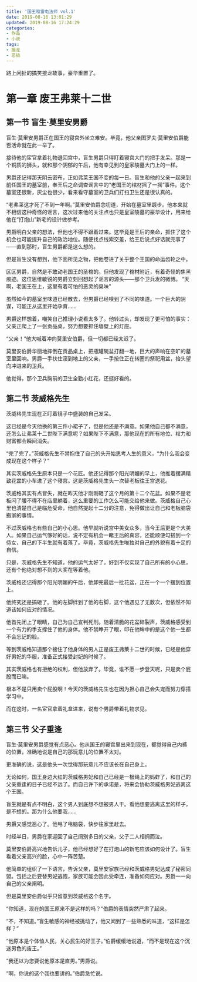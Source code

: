 ```yaml
---
title: '国王和雷电法师 vol.1'
date: 2019-08-16 13:01:29
updated: 2019-08-16 17:24:29
categories:
- 作品
- 小说
tags:
- 接龙
- 恶搞
---
```


路上闲扯的搞笑接龙故事，豪华重置了。

# 第一章 废王弗莱十二世
## 第一节 盲生·莫里安男爵

盲生·莫里安男爵正在国王的寝宫外坐立难安。毕竟，他父亲图罗夫·莫里安伯爵能否活命就在此一举了。

接待他的宦官拿着礼物退回宫中，盲生男爵只得盯着寝宫大门的把手发呆。那是一个铜质的狮头，就和那个阴郁的午后，他有幸见到的皇家陵墓大门上的一样。

男爵还记得那天阴云密布，正如弗莱王国不变的每一日。盲生和他的父亲一起来到前任国王的墓室前，奉王后之命调查谣言中的“老国王的棺材摇了一摇”事件。这个墓室还很新，灰尘也很少，看来看守墓室的卫兵们打扫卫生还是很认真的。

“老弗莱这才死了不到一年啊。”莫里安伯爵念叨道，开始在墓室里踱步。他本来就不相信这种奇怪的谣言，这次过来他的关注点也只是皇室陵墓的豪华设计，用来给他在“打炮山”新宅的设计做参考。

男爵明白父亲的想法，但他也不得不跟着过来。这毕竟是王后的亲命，抓住了这个机会也可能提升自己的政治地位。随便找点线索交差，给王后说点好话就完事了——直到那时，盲生男爵都是这么想的。

但是盲生没有想到，他下面所见之物，把他卷进了关乎整个王国的命运齿轮之中。

<!--more-->

区区男爵，自然是不敢动老国王的圣棺的。但他发现了棺材附近，有着奇怪的焦黑痕迹。这位思维敏锐的男爵立刻回想起了谣言的源头——那个卫兵发的微博。
“天啊，老国王在上，这里有着可怕的恶灵的臭味”

虽然如今的墓室里味道已经散去，但男爵已经嗅到了不同的味道。一个巨大的阴谋，可能正从这里开始孕育……

男爵这样想着，嘲笑自己推理小说看太多了。他转过头，却发现了更可怕的事实：父亲正爬上了一张贡品桌，努力想要抓住墙壁上的灯座。

“父亲！”他大喊着冲向莫里安伯爵，但一切都已经太迟了。

莫里安伯爵华丽地摔倒在贡品桌上，把瓶罐碗盆打翻一地，巨大的声响在空旷的墓室里回响。男爵一手扶住滚到地上的父亲，一手按住正在转圈的祭祀用盆，抬头望向冲进来的卫兵。

他觉得，那个卫兵胸前的卫生全勤小红花，还挺好看的。

## 第二节 茨威格先生

茨威格先生现在正盯着镜子中盛装的自己发呆。

这已经是今天他换的第三件小裙子了，但是他还是不满意。如果他自己都不满意，还怎么让弗莱十二世陛下满意呢？如果陛下不满意，那他现在的所有地位、权力和财富都会瞬间消失。

“完了完了。”茨威格先生不禁抱住了自己的头开始思考人生的意义，“为什么我会变成现在这个样子？”

其实茨威格先生原本只是一个花匠。他还记得那个阳光明媚的早上，他推着摆满精致花盆的小车进了这个寝宫。这是茨威格先生头一次替老板往王宫送花。

茨威格其实有点冒失，就在昨天他才刚刚砸了这个月的第十二个花盆。如果不是老板闪了腰不得不在店里躺着，这么重要的工作怎么可能交给他来做。茨威格自己心里也清楚自己是临危受命，他自然提起十二分的注意，免得做出让自己和老板脑袋搬家的事情。

不过茨威格也有些自己的小心思。他早就听说宫中美女众多，当今王后更是个大美人。如果自己运气够好的话，说不定有机会一睹王后的真容，还能顺便勾搭到一个侍女，自己的下半生就有着落了。毕竟，茨威格先生唯独对自己的外貌有着十足的自信。

只是，茨威格先生不知道，他的运气太好了，好到不仅实现了自己所有的小心思，还有个他绝对想不到的大奖在等着他。

茨威格还记得那个阳光明媚的午后，他卸完最后一批花盆，正在一个一个摆到位置上。

他终究还是搞砸了。他的左脚绊到了他的右脚，这个他遇见了无数次，但依然不知道该如何应对的情况。

他首先闭上了眼睛，自己为自己宣判死刑。随着清脆的花盆碎裂声，茨威格感受到一个有力的手支撑住了他的身体。他不禁睁开了眼，印在他眸中的是这个他一生都不会忘记的脸。

等到茨威格知道那个接住了他身体的男人正是废王弗莱十二世的时候，已经是他穿好男妃的华服，准备正式接受封妃的时候了。

其实茨威格也有拒绝的权利，但他放弃了。毕竟，谁不愿一步登天呢，只是卖个屁股而已嘛。

根本不是只用卖个屁股啊！今天的茨威格先生也在因为担心自己会失宠而努力穿搭学习中。

而在这时，一名宦官拿着礼盒进来，说有个男爵带着礼物求见。

## 第三节 父子重逢

盲生·莫里安男爵感觉有点恶心。他从国王的寝宫里出来到现在，都觉得自己内裤的位置，准确地说是自己的那玩意儿的位置不太对。

更准确的说，这是他头一次觉得那玩意儿不应该长在自己身上。

无论如何，国王身边大红的茨威格男妃和自己已经是一根绳上的蚂蚱了，和自己的父亲重逢的日子已经不远了。而自己许下的承诺是，将来会协助茨威格男妃逃离这个王国。

盲生就是有点不明白，这个男人到底想不想被男人干。看他想要逃离这里的样子，是不想的。那为什么他要我……

男爵又感觉恶心了。他甩了甩脑袋，快步往家里赶去。

时经半日，男爵在家迎回了自己阔别多日的父亲，父子二人相拥而泣。

莫里安伯爵高兴地告诉儿子，他已经想好了在打炮山的新宅应该如何设计了。盲生看着父亲高兴的脸，心中一阵苦楚。

他简单的组织了一下语言，告诉父亲，莫里安家族已经和茨威格男妃达成了秘密同盟。包括之后要替男妃逃跑，家族可能会因此受牵连，准备如何应对。男爵一一向自己的父亲阐明。

但是莫里安伯爵似乎只留意到茨威格这个名字。

“你知道，现在的国王原来不是这样的吗？”伯爵的表情突然严肃了起来。

“不，不知道。”盲生敏感的神经被挑动了，他又闻到了一些熟悉的味道，“这样是怎样？”

“他原本是个体恤人民，关心民生的好王子。”伯爵缓缓地说道，“而不是现在这个沉迷男色的废王。”

“我还以为您要说他原本是直男。”男爵说。

“啊，你说的这个我也要讲的。”伯爵急忙说。


